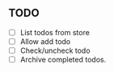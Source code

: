 

## TODO

 - [ ] List todos from store
 - [ ] Allow add todo
 - [ ] Check/uncheck todo
 - [ ] Archive completed todos.